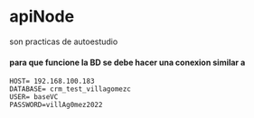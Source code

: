 # apiNode
son practicas de autoestudio

#### para que funcione la BD se debe hacer una conexion similar a 



    HOST= 192.168.100.183
    DATABASE= crm_test_villagomezc
    USER= baseVC
    PASSWORD=villAg0mez2022
